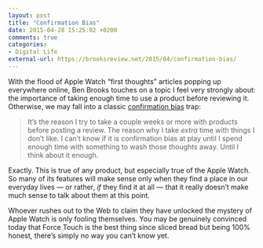 ```yaml
---
layout: post
title: "Confirmation Bias"
date: 2015-04-28 15:25:02 +0200
comments: true
categories: 
- Digital Life
external-url: https://brooksreview.net/2015/04/confirmation-bias/
---
```


With the flood of Apple Watch “first thoughts” articles popping up everywhere online, Ben Brooks touches on a topic I feel very strongly about: the importance of taking enough time to use a product before reviewing it. Otherwise, we may fall into a classic [confirmation bias](https://en.wikipedia.org/wiki/Confirmation_bias) trap:

> It’s the reason I try to take a couple weeks or more with products before posting a review. The reason why I take _extra_ time with things I don’t like. I can’t know if it is confirmation bias at play until I spend enough time with something to wash those thoughts away. Until I think about it enough.

Exactly. This is true of any product, but especially true of the Apple Watch. So many of its features will make sense only when they find a place in our everyday lives — or rather, _if_ they find it at all — that it really doesn’t make much sense to talk about them at this point. 

Whoever rushes out to the Web to claim they have unlocked the mystery of Apple Watch is only fooling themselves. You may be genuinely convinced today that Force Touch is the best thing since sliced bread but being 100% honest, there’s simply no way you can’t know yet.